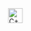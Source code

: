 <a href="https://upload.wikimedia.org/wikipedia/commons/1/18/ISO_C%2B%2B_Logo.svg.png" target="_blank" rel="noopener noreferrer">
  <img src="https://upload.wikimedia.org/wikipedia/commons/1/18/ISO_C%2B%2B_Logo.svg.png" height="30" alt="C++ Logo">
</a>






































